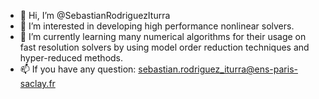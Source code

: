 - 👋 Hi, I’m @SebastianRodriguezIturra
- 👀 I’m interested in developing high performance nonlinear solvers.
- 🌱 I’m currently learning many numerical algorithms for their usage on fast resolution solvers
by using model order reduction techniques and hyper-reduced methods.
- 📫 If you have any question: sebastian.rodriguez_iturra@ens-paris-saclay.fr

